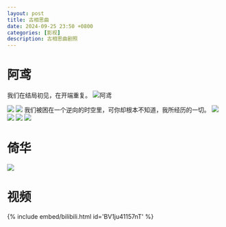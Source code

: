 ```yaml
---
layout: post
title: 古相思曲
date: 2024-09-25 23:50 +0800
categories: [影视]
description: 古相思曲剧照
---
```


# 阿鸢
我们在结局初见，在开端重复。
![阿鸢](https://qipaifeiying.oss-cn-beijing.aliyuncs.com/%E5%9B%BE%E7%89%87/202409261801715.jpg "喜欢")

![](https://qipaifeiying.oss-cn-beijing.aliyuncs.com/%E5%9B%BE%E7%89%87/202409261801714.jpg)
![](https://qipaifeiying.oss-cn-beijing.aliyuncs.com/%E5%9B%BE%E7%89%87/202409261801712.jpg)
我们被困在一个逆向的时空里，可你却根本不知道，我所经历的一切。
![](https://qipaifeiying.oss-cn-beijing.aliyuncs.com/%E5%9B%BE%E7%89%87/202409261801710.jpg)
![](https://qipaifeiying.oss-cn-beijing.aliyuncs.com/%E5%9B%BE%E7%89%87/202409261801709.jpg)
![](https://qipaifeiying.oss-cn-beijing.aliyuncs.com/%E5%9B%BE%E7%89%87/202409261801714.jpg)
![](https://qipaifeiying.oss-cn-beijing.aliyuncs.com/%E5%9B%BE%E7%89%87/202409261813269.png)
# 倚华
![](https://qipaifeiying.oss-cn-beijing.aliyuncs.com/%E5%9B%BE%E7%89%87/202409261801711.jpg)
# 视频
{% include embed/bilibili.html id='BV1ju41157nT' %}
